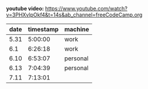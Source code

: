 **youtube video:** https://www.youtube.com/watch?v=3PHXvlpOkf4&t=14s&ab_channel=freeCodeCamp.org

| date | timestamp | machine  |
| ---- | --------- | -------- |
| 5.31 | 5:00:00   | work     |
| 6.1  | 6:26:18   | work     |
| 6.10 | 6:53:07   | personal |
| 6.13 | 7:04:39   | personal |
| 7.11 | 7:13:01   |          |
